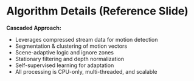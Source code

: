 # Algorithm Details (Reference Slide)

**Cascaded Approach:**
- Leverages compressed stream data for motion detection
- Segmentation & clustering of motion vectors
- Scene-adaptive logic and ignore zones
- Stationary filtering and depth normalization
- Self-supervised learning for adaptation
- All processing is CPU-only, multi-threaded, and scalable
